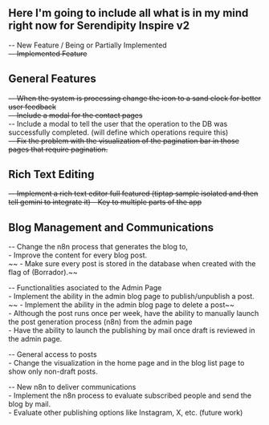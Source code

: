 ## Here I'm going to include all what is in my mind right now for Serendipity Inspire v2
-- New Feature / Being or Partially Implemented  
~~-- Implemented Feature~~  
 
## General Features
~~-- When the system is processing change the icon to a sand clock for better user feedback~~  
~~-- Include a modal for the contact pages~~  
-- Include a modal to tell the user that the operation to the DB was successfully completed. (will define which operations require this)  
~~-- Fix the problem with the visualization of the pagination bar in those pages that require pagination.~~  

## Rich Text Editing
~~-- Implement a rich text editor full featured (tiptap sample isolated and then tell gemini to integrate it) - Key to multiple parts of the app~~  

## Blog Management and Communications
-- Change the n8n process that generates the blog to,   
    - Improve the content for every blog post.  
~~    - Make sure every post is stored in the database when created with the flag of (Borrador).~~  

-- Functionalities asociated to the Admin Page  
    - Implement the ability in the admin blog page to publish/unpublish a post.  
~~    - Implement the ability in the admin blog page to delete a post~~  
    - Although the post runs once per week, have the ability to manually launch the post generation process (n8n) from the admin page  
    - Have the ability to launch the publishing by mail once draft is reviewed in the admin page.  

-- General access to posts  
    - Change the visualization in the home page and in the blog list page to show only non-draft posts.  
    
-- New n8n to deliver communications  
    - Implement the n8n process to evaluate subscribed people and send the blog by mail.  
    - Evaluate other publishing options like Instagram, X, etc. (future work)  
    


